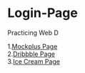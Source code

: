 # Login-Page
Practicing Web D

1.[Mockplus Page](https://vaishnavi6mahajan.github.io/Development-Projects/Mockplus/)<br>
2.[Dribbble Page](https://vaishnavi6mahajan.github.io/Development-Projects/Dribbble/)<br>
3.[Ice Cream Page](https://vaishnavi6mahajan.github.io/Development-Projects/IceCream/)
